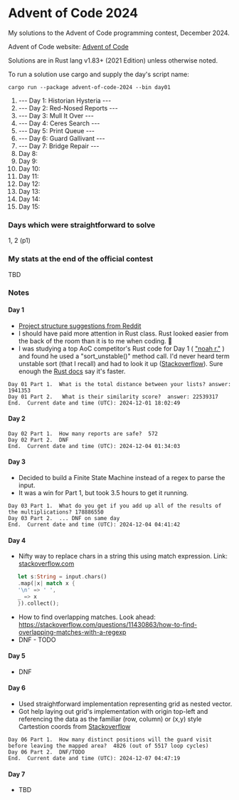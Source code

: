 # Advent of Code 2024
My solutions to the Advent of Code programming contest, December 2024.

Advent of Code website:  [Advent of Code](https://adventofcode.com)

Solutions are in Rust lang v1.83+ (2021 Edition) unless otherwise noted.

To run a solution use cargo and supply the day's script name:
```shell
cargo run --package advent-of-code-2024 --bin day01
```

1. --- Day 1: Historian Hysteria ---
2. --- Day 2: Red-Nosed Reports --- 
3. --- Day 3: Mull It Over --- 
4. --- Day 4: Ceres Search ---
5. --- Day 5: Print Queue --- 
6. --- Day 6: Guard Gallivant ---
7. --- Day 7: Bridge Repair --- 
8. Day  8:  
9. Day  9:  
10. Day 10: 
11. Day 11: 
12. Day 12: 
13. Day 13: 
14. Day 14: 
15. Day 15: 

### Days which were straightforward to solve
1, 2 (p1)

### My stats at the end of the official contest
TBD

### Notes

#### Day 1
- [Project structure suggestions from Reddit](https://www.reddit.com/r/adventofcode/comments/zikosa/how_to_organize_rust_code_for_advent_of_code/)
- I should have paid more attention in Rust class.  Rust looked easier from the back of the room than it is to me when coding. 🙂
- I was studying a top AoC competitor's Rust code for Day 1 ( ["noah r."](https://github.com/50SACINMYSOCIDGAF/AdventOfCode2024) ) and found he used a "sort_unstable()" method call.  I'd never heard term unstable sort (that I recall) and had to look it up ([Stackoverflow](https://stackoverflow.com/questions/15125552/what-is-the-meaning-of-stable-and-unstable-for-various-sorting-algorithms)).  Sure enough the [Rust docs](https://doc.rust-lang.org/std/primitive.slice.html#method.sort_unstable) say it's faster.

```text
Day 01 Part 1.  What is the total distance between your lists? answer: 1941353
Day 01 Part 2.   What is their similarity score?  answer: 22539317
End.  Current date and time (UTC): 2024-12-01 18:02:49
```

#### Day 2
```text
Day 02 Part 1.  How many reports are safe?  572
Day 02 Part 2.  DNF
End.  Current date and time (UTC): 2024-12-04 01:34:03
```

#### Day 3
- Decided to build a Finite State Machine instead of a regex to parse the input.
- It was a win for Part 1, but took 3.5 hours to get it running.
```text
Day 03 Part 1.  What do you get if you add up all of the results of the multiplications? 178886550
Day 03 Part 2.  ... DNF on same day
End.  Current date and time (UTC): 2024-12-04 04:41:42
```

#### Day 4
- Nifty way to replace chars in a string this using match expression. Link: [stackoverflow.com](https://stackoverflow.com/questions/34606043/how-do-i-replace-specific-characters-idiomatically-in-rust)
```rust
   let s:String = input.chars()
   .map(|x| match x {
   '\n' => ' ',
   _ => x
   }).collect();
```
- How to find overlapping matches.  Look ahead:  https://stackoverflow.com/questions/11430863/how-to-find-overlapping-matches-with-a-regexp
- DNF - TODO

#### Day 5
- DNF

#### Day 6
- Used straightforward implementation representing grid as nested vector.
- Got help laying out grid's implementation with origin top-left and referencing the data 
as the familiar (row, column) or (x,y)  style Cartestion coords 
from [Stackoverflow](https://stackoverflow.com/questions/13212212/creating-two-dimensional-arrays-in-rust)
```text
Day 06 Part 1.  How many distinct positions will the guard visit before leaving the mapped area?  4826 (out of 5517 loop cycles)
Day 06 Part 2.  DNF/TODO
End.  Current date and time (UTC): 2024-12-07 04:47:19
```

#### Day 7
- TBD
